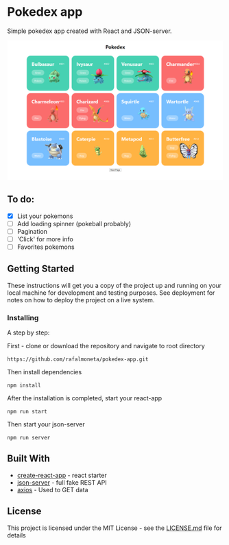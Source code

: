 # Pokedex app

Simple pokedex app created with React and JSON-server.

![pokedex](pokedex.png "pokedex")

## To do:

- [x] List your pokemons
- [ ] Add loading spinner (pokeball probably)
- [ ] Pagination
- [ ] 'Click' for more info
- [ ] Favorites pokemons

## Getting Started

These instructions will get you a copy of the project up and running on your local machine for development and testing purposes. See deployment for notes on how to deploy the project on a live system.

### Installing

A step by step:

First - clone or download the repository and navigate to root directory

```
https://github.com/rafalmoneta/pokedex-app.git
```

Then install dependencies

```
npm install
```

After the installation is completed, start your react-app

```
npm run start
```

Then start your json-server

```
npm run server
```

## Built With

* [create-react-app](https://github.com/facebook/create-react-app) - react starter
* [json-server](https://github.com/typicode/json-server) - full fake REST API
* [axios](https://github.com/axios/axios) - Used to GET data


## License

This project is licensed under the MIT License - see the [LICENSE.md](LICENSE.md) file for details
